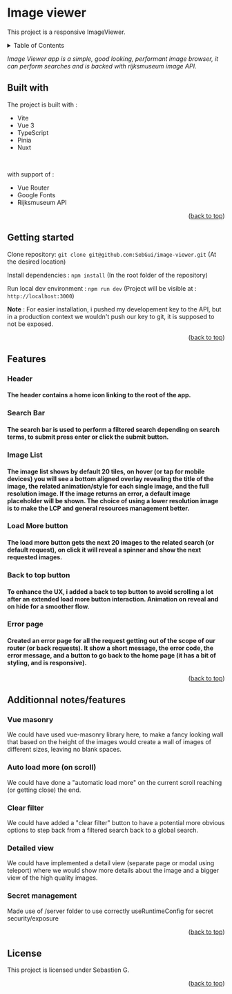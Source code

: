 <!-- Anchor to top -->
<a id="readme-top"></a>
# Image viewer
This project is a responsive ImageViewer.

<details>
  <summary>Table of Contents</summary>
  <ul>
    <li><a href="#builtwith">Built with</a></li>
    <li><a href="#getting-started">Getting started</a></li>
    <li><a href="#features">Features</a></li>
    <li><a href="#additional-notes">Additional notes</a></li>
    <li><a href="#license">License</a></li>
  </ul>
</details>

*Image Viewer app is a simple, good looking, performant image browser, it can perform searches and is backed with rijksmuseum image API.*

<a id="builtwith"></a>
## Built with
The project is built with : 
- Vite
- Vue 3
- TypeScript
- Pinia
- Nuxt
<br/>

with support of :
- Vue Router
- Google Fonts
- Rijksmuseum API

<p style="text-align:right">(<a href="#readme-top">back to top</a>)</p>

<a id="getting-started"></a>
## Getting started

Clone repository:
```git clone git@github.com:SebGui/image-viewer.git```
(At the desired location)

Install dependencies :
```npm install```
(In the root folder of the repository)

Run local dev environment :
```npm run dev```
(Project will be visible at :  `http://localhost:3000`)

**Note** : For easier installation, i pushed my developement key to the API, but in a production context we wouldn't push our key to git, it is supposed to not be exposed.

<p style="text-align:right">(<a href="#readme-top">back to top</a>)</p>

<a id="features"></a>
## Features

### Header
#### The header contains a home icon linking to the root of the app.

### Search Bar
#### The search bar is used to perform a filtered search depending on search terms, to submit press enter or click the submit button.

### Image List
#### The image list shows by default 20 tiles, on hover (or tap for mobile devices) you will see a bottom aligned overlay revealing the title of the image, the related animation/style for each single image, and the full resolution image. If the image returns an error, a default image placeholder will be shown. The choice of using a lower resolution image is to make the LCP and general resources management better.

### Load More button
#### The load more button gets the next 20 images to the related search (or default request), on click it will reveal a spinner and show the next requested images.

### Back to top button
#### To enhance the UX, i added a back to top button to avoid scrolling a lot after an extended load more button interaction. Animation on reveal and on hide for a smoother flow.

### Error page
#### Created an error page for all the request getting out of the scope of our router (or back requests). It show a short message, the error code, the error message, and a button to go back to the home page (it has a bit of styling, and is responsive).

<p style="text-align:right">(<a href="#readme-top">back to top</a>)</p>


<a id="additional-notes"></a>
## Additionnal notes/features

### Vue masonry
We could have used vue-masonry library here, to make a fancy looking wall that based on the height of the images would create a wall of images of different sizes, leaving no blank spaces. 

### Auto load more (on scroll)
We could have done a "automatic load more" on the current scroll reaching (or getting close) the end.

### Clear filter
We could have added a "clear filter" button to have a potential more obvious options to step back from a filtered search back to a global search.

### Detailed view
We could have implemented a detail view (separate page or modal using teleport) where we would show more details about the image and a bigger view of the high quality images.

### Secret management
Made use of /server folder to use correctly useRuntimeConfig for secret security/exposure


<p style="text-align:right">(<a href="#readme-top">back to top</a>)</p>

<a id="license"></a>
## License
This project is licensed under Sebastien G.

<p style="text-align:right">(<a href="#readme-top">back to top</a>)</p>

